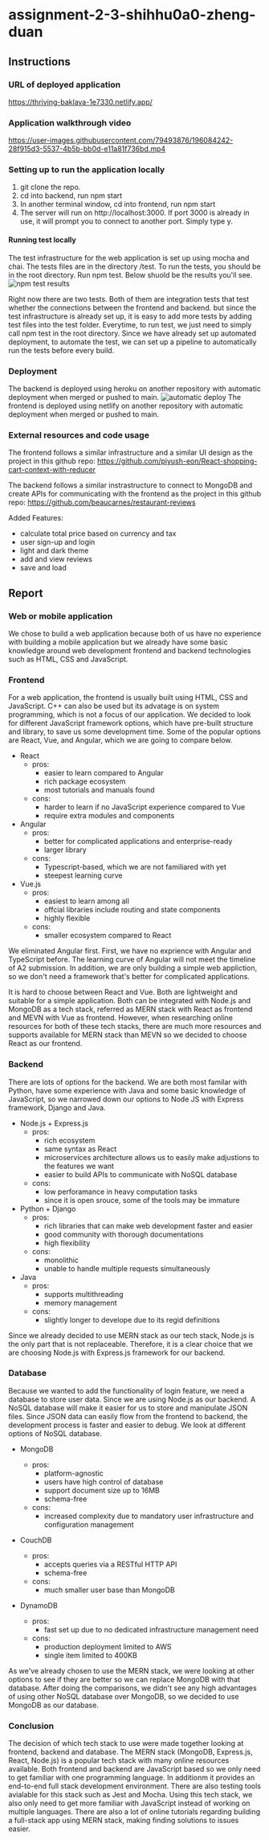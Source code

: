 # assignment-2-3-shihhu0a0-zheng-duan
## Instructions
### URL of deployed application
https://thriving-baklava-1e7330.netlify.app/

### Application walkthrough video

https://user-images.githubusercontent.com/79493876/196084242-28f915d3-5537-4b5b-bb0d-e11a81f736bd.mp4

### Setting up to run the application locally
1. git clone the repo.
2. cd into backend, run npm start
3. In another terminal window, cd into frontend, run npm start
4. The server will run on http://localhost:3000. If port 3000 is already in use, it will prompt you to connect to another port. Simply type y.

#### Running test locally
The test infrastructure for the web application is set up using mocha and chai. The tests files are in the directory /test.
To run the tests, you should be in the root directory. Run npm test. Below shuold be the results you'll see.
![npm test results](https://user-images.githubusercontent.com/79493876/196078658-e3956099-a342-4311-b95c-6dfd1a5298f1.png)

Right now there are two tests. Both of them are integration tests that test whether the connections between the frontend and backend. but since the test infrastructure is already set up, it is easy to add more tests by adding test files into the test folder. Everytime, to run test, we just need to simply call npm test in the root directory. Since we have already set up automated deployment, to automate the test, we can set up a pipeline to automatically run the tests before every build. 

### Deployment
The backend is deployed using heroku on another repository with automatic deployment when merged or pushed to main.
![automatic deploy](https://user-images.githubusercontent.com/79493876/196076008-4a4035ac-031e-4d80-b5c5-14259a125234.jpeg)
The frontend is deployed using netlify on another repository with automatic deployment when merged or pushed to main.

### External resources and code usage
The frontend follows a similar infrastructure and a similar UI design as the project in this github repo: https://github.com/piyush-eon/React-shopping-cart-context-with-reducer

The backend follows a similar instrastructure to connect to MongoDB and create APIs for communicating with the frontend as the project in this github repo: https://github.com/beaucarnes/restaurant-reviews

Added Features:
- calculate total price based on currency and tax
- user sign-up and login
- light and dark theme
- add and view reviews
- save and load

## Report

### Web or mobile application
We chose to build a web application because both of us have no experience with building a mobile application but we already have some basic knowledge around web development frontend and backend technologies such as HTML, CSS and JavaScript. 

### Frontend
For a web application, the frontend is usually built using HTML, CSS and JavaScript. C++ can also be used but its advatage is on system programming, which is not a focus of our application. We decided to look for different JavaScript framework options, which have pre-built structure and library, to save us some development time. Some of the popular options are React, Vue, and Angular, which we are going to compare below.
- React
    - pros: 
        - easier to learn compared to Angular
        - rich package ecosystem
        - most tutorials and manuals found 
    - cons: 
        - harder to learn if no JavaScript experience compared to Vue
        - require extra modules and components
- Angular
    - pros: 
        - better for complicated applications and enterprise-ready
        - larger library
    - cons: 
        - Typescript-based, which we are not familiared with yet
        - steepest learning curve
- Vue.js
    - pros: 
        - easiest to learn among all
        - offcial libraries include routing and state components
        - highly flexible
    - cons: 
        - smaller ecosystem compared to React 

We eliminated Angular first. First, we have no exprience with Angular and TypeScript before. The learning curve of Angular will not meet the timeline of A2 submission. In addition, we are only building a simple web appliction, so we don't need a framework that's better for complicated applications. 

It is hard to choose between React and Vue. Both are lightweight and suitable for a simple application. Both can be integrated with Node.js and MongoDB as a tech stack, referred as MERN stack with React as frontend and MEVN with Vue as frontend. However, when researching online resources for both of these tech stacks, there are much more resources and supports available for MERN stack than MEVN so we decided to choose React as our frontend.

### Backend
There are lots of options for the backend. We are both most familar with Python, have some experience with Java and some basic knowledge of JavaScript, so we narrowed down our options to Node JS with Express framework, Django and Java. 
- Node.js + Express.js
    - pros:
        - rich ecosystem 
        - same syntax as React
        - microservices architecture allows us to easily make adjustions to the features we want 
        - easier to build APIs to communicate with NoSQL database
    - cons:
        -  low perforamance in heavy computation tasks
        -  since it is open srouce, some of the tools may be immature
- Python + Django
    - pros:
        - rich libraries that can make web development faster and easier 
        - good community with thorough documentations
        - high flexibility
    - cons:
        - monolithic
        - unable to handle multiple requests simultaneously
- Java
    - pros:
        - supports multithreading 
        - memory management
    - cons: 
        - slightly longer to develope due to its regid definitions

Since we already decided to use MERN stack as our tech stack, Node.js is the only part that is not replaceable. Therefore, it is a clear choice that we are choosing Node.js with Express.js framework for our backend.

### Database
Because we wanted to add the functionality of login feature, we need a database to store user data. Since we are using Node.js as our backend. A NoSQL database will make it easier for us to store and manipulate JSON files. Since JSON data can easily flow from the frontend to backend, the development process is faster and easier to debug. We look at different options of NoSQL database.
- MongoDB
    - pros:
        - platform-agnostic
        - users have high control of database
        - support document size up to 16MB
        - schema-free 
    - cons:
        - increased complexity due to mandatory user infrastructure and configuration management
- CouchDB
    - pros:
        - accepts queries via a RESTful HTTP API
        - schema-free
    - cons: 
        - much smaller user base than MongoDB

- DynamoDB
    - pros:
        - fast set up due to no dedicated infrastructure management need
    - cons:
        - production deployment limited to AWS
        - single item limited to 400KB

As we've already chosen to use the MERN stack, we were looking at other options to see if they are better so we can replace MongoDB with that database. After doing the comparisons, we didn't see any high advantages of using other NoSQL database over MongoDB, so we decided to use MongoDB as our database.

### Conclusion
The decision of which tech stack to use were made together looking at frontend, backend and database. The MERN stack (MongoDB, Express.js, React, Node.js) is a popular tech stack with many online resources available. Both frontend and backend are JavaScript based so we only need to get familiar with one programming language. In additionm it provides an end-to-end full stack development environment. There are also testing tools avialable for this stack such as Jest and Mocha. Using this tech stack, we also only need to get more familiar with JavaScript instead of working on multiple languages. There are also a lot of online tutorials regarding building a full-stack app using MERN stack, making finding solutions to issues easier. 
